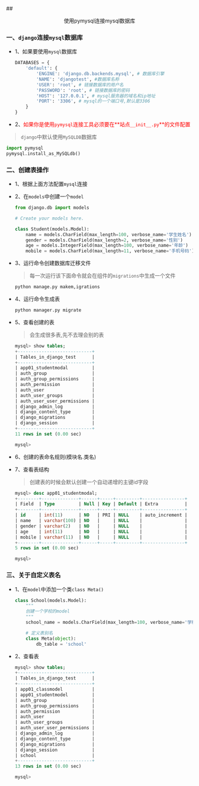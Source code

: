 ##<center>使用pymysql连接mysql数据库</center>

### 一、`django`连接`mysql`数据库
* 1、如果要使用`mysql`数据库

  ```py
  DATABASES = {
      'default': {
          'ENGINE': 'django.db.backends.mysql', # 数据库引擎
          'NAME': 'djangotest', #数据库名称
          'USER': 'root', # 链接数据库的用户名
          'PASSWORD': 'root', # 链接数据库的密码
          'HOST': '127.0.0.1', # mysql服务器的域名和ip地址
          'PORT': '3306', # mysql的一个端口号,默认是3306
      }
  }
  ```

* 2、<font color="#f00">如果你是使用`pymysql`连接工具必须要在**站点`__init__.py`**的文件配置</font>
> `django`中默认使用`MySQLDB`数据库

  ```py
  import pymysql
  pymysql.install_as_MySQLdb()
  ```

### 二、创建表操作

* 1、根据上面方法配置`mysql`连接
* 2、在`models`中创建一个`model`

  ```py
  from django.db import models

  # Create your models here.

  class Student(models.Model):
      name = models.CharField(max_length=100, verbose_name='学生姓名')
      gender = models.CharField(max_length=2, verbose_name='性别')
      age = models.IntegerField(max_length=100, verbose_name='年龄')
      mobile = models.CharField(max_length=11, verbose_name='手机号码')
  ```

* 3、运行命令创建数据库迁移文件
  > 每一次运行该下面命令就会在组件的`migrations`中生成一个文件

  ```py
  python manage.py makem,igrations
  ```

* 4、运行命令生成表

  ```py
  python manager.py migrate
  ```

* 5、查看创建的表
  > 会生成很多表,先不去理会别的表

  ```sql
  mysql> show tables;
  +----------------------------+
  | Tables_in_django_test      |
  +----------------------------+
  | app01_studentmodal         |
  | auth_group                 |
  | auth_group_permissions     |
  | auth_permission            |
  | auth_user                  |
  | auth_user_groups           |
  | auth_user_user_permissions |
  | django_admin_log           |
  | django_content_type        |
  | django_migrations          |
  | django_session             |
  +----------------------------+
  11 rows in set (0.00 sec)

  mysql>  
  ```

* 6、创建的表命名规则(模块名.类名)
* 7、查看表结构
  > 创建表的时候会默认创建一个自动递增的主键id字段

  ```sql
  mysql> desc app01_studentmodal;
  +--------+--------------+------+-----+---------+----------------+
  | Field  | Type         | Null | Key | Default | Extra          |
  +--------+--------------+------+-----+---------+----------------+
  | id     | int(11)      | NO   | PRI | NULL    | auto_increment |
  | name   | varchar(100) | NO   |     | NULL    |                |
  | gender | varchar(2)   | NO   |     | NULL    |                |
  | age    | int(11)      | NO   |     | NULL    |                |
  | mobile | varchar(11)  | NO   |     | NULL    |                |
  +--------+--------------+------+-----+---------+----------------+
  5 rows in set (0.00 sec)

  mysql> 
  ```

### 三、关于自定义表名

* 1、在`model`中添加一个类`class Meta()`

  ```py
  class School(models.Model):
      """
      创建一个学校的model
      """
      school_name = models.CharField(max_length=100, verbose_name='学校名称', null=True, blank=True)

      # 定义表别名
      class Meta(object):
          db_table = 'school'
  ```

* 2、查看表

  ```sql
  mysql> show tables;
  +----------------------------+
  | Tables_in_django_test      |
  +----------------------------+
  | app01_classmodel           |
  | app01_studentmodel         |
  | auth_group                 |
  | auth_group_permissions     |
  | auth_permission            |
  | auth_user                  |
  | auth_user_groups           |
  | auth_user_user_permissions |
  | django_admin_log           |
  | django_content_type        |
  | django_migrations          |
  | django_session             |
  | school                     |
  +----------------------------+
  13 rows in set (0.00 sec)

  mysql> 
  ```